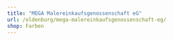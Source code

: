 ```yaml
---
title: "MEGA Malereinkaufsgenossenschaft eG"
url: /oldenburg/mega-malereinkaufsgenossenschaft-eg/
shop: Farben
---
```

